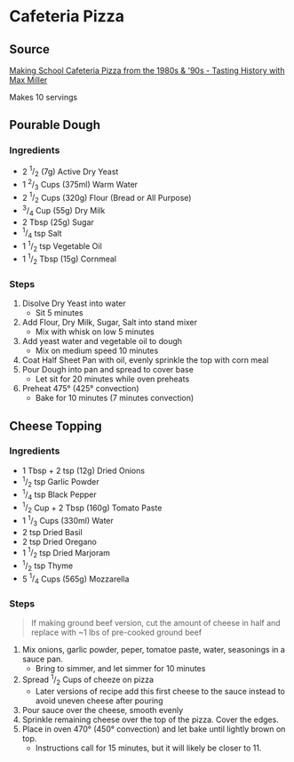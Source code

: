 # Cafeteria Pizza

## Source
[Making School Cafeteria Pizza from the 1980s & '90s - Tasting History with Max Miller](https://youtu.be/40MvjFaTVzE)

Makes 10 servings

## Pourable Dough

### Ingredients
* 2 $^1/_2$ (7g) Active Dry Yeast
* 1 $^2/_3$ Cups (375ml) Warm Water
* 2 $^1/_2$ Cups (320g) Flour (Bread or All Purpose)
* $^3/_4$ Cup (55g) Dry Milk
* 2 Tbsp (25g) Sugar
* $^1/_4$ tsp Salt
* 1 $^1/_2$ tsp Vegetable Oil
* 1 $^1/_2$ Tbsp (15g) Cornmeal

### Steps
1. Disolve Dry Yeast into water
   * Sit 5 minutes
2. Add Flour, Dry Milk, Sugar, Salt into stand mixer
   * Mix with whisk on low 5 minutes
3. Add yeast water and vegetable oil to dough
   * Mix on medium speed 10 minutes
4. Coat Half Sheet Pan with oil, evenly sprinkle the top with corn meal
5. Pour Dough into pan and spread to cover base
   * Let sit for 20 minutes while oven preheats
6. Preheat 475° (425° convection)
   * Bake for 10 minutes (7 minutes convection)

## Cheese Topping

### Ingredients
* 1 Tbsp + 2 tsp (12g) Dried Onions
* $^1/_2$ tsp Garlic Powder
* $^1/_4$ tsp Black Pepper
* $^1/_2$ Cup + 2 Tbsp (160g) Tomato Paste
* 1 $^1/_3$ Cups (330ml) Water
* 2 tsp Dried Basil
* 2 tsp Dried Oregano
* 1 $^1/_2$ tsp Dried Marjoram
* $^1/_2$ tsp Thyme
* 5 $^1/_4$ Cups (565g) Mozzarella

### Steps

> If making ground beef version, cut the amount of cheese in half and replace with ~1 lbs of pre-cooked ground beef

1. Mix onions, garlic powder, peper, tomatoe paste, water, seasonings in a sauce pan.
   * Bring to simmer, and let simmer for 10 minutes
2. Spread $^1/_2$ Cups of cheeze on pizza
   * Later versions of recipe add this first cheese to the sauce instead to avoid uneven cheese after pouring
3. Pour sauce over the cheese, smooth evenly
4. Sprinkle remaining cheese over the top of the pizza. Cover the edges.
5. Place in oven 470° (450° convection) and let bake until lightly brown on top.
   * Instructions call for 15 minutes, but it will likely be closer to 11.
